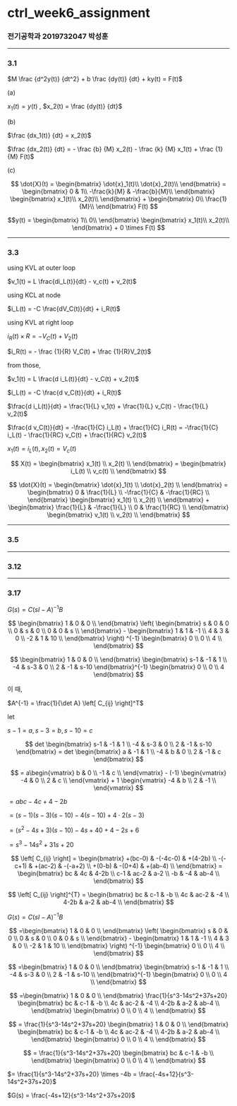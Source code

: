 # ctrl_week6_assignment

### 전기공학과 2019732047 박성훈
---
### 3.1

$M \frac {d^2y(t)} {dt^2} + b \frac {dy(t)} {dt} + ky(t) = F(t)$

(a)

$x_1(t) = y(t)$ , $x_2(t) = \frac {dy(t)} {dt}$

(b)

$\frac {dx_1(t)} {dt} = x_2(t)$

$\frac {dx_2(t)} {dt} = - \frac {b} {M} x_2(t) - \frac {k} {M} x_1(t) + \frac {1} {M} F(t)$

(c)

$$
\dot{X}(t) =
\begin{bmatrix}
\dot{x}_1(t)\\
\dot{x}_2(t)\\
\end{bmatrix} =
\begin{bmatrix}
0 & 1\\
-\frac{k}{M} & -\frac{b}{M}\\
\end{bmatrix}
\begin{bmatrix}
x_1(t)\\
x_2(t)\\
\end{bmatrix} +
\begin{bmatrix}
0\\
\frac{1}{M}\\
\end{bmatrix} F(t)
$$

$$y(t) = 
\begin{bmatrix}
1\\
0\\
\end{bmatrix}
\begin{bmatrix}
x_1(t)\\
x_2(t)\\
\end{bmatrix} +
0 \times F(t)
$$

---

### 3.3

using KVL at outer loop

$v_1(t) = L \frac{di_L(t)}{dt} - v_c(t) + v_2(t)$

using KCL at node

$i_L(t) = -C \frac{dV_C(t)}{dt} + i_R(t)$

using KVL at right loop

$i_R(t) \times R = -V_C(t) + V_2(t)$

$i_R(t) = - \frac {1}{R} V_C(t) + \frac {1}{R}V_2(t)$


from those,

$v_1(t) = L \frac{d i_L(t)}{dt} - v_C(t) + v_2(t)$

$i_L(t) = -C \frac{d v_C(t)}{dt} + i_R(t)$

$\frac{d i_L(t)}{dt} = \frac{1}{L} v_1(t) + \frac{1}{L} v_C(t) - \frac{1}{L} v_2(t)$

$\frac{d v_C(t)}{dt} = -\frac{1}{C} i_L(t) + \frac{1}{C} i_R(t) = -\frac{1}{C} i_L(t) - \frac{1}{RC} v_C(t) + \frac{1}{RC} v_2(t)$


$x_1(t) = i_L(t), x_2(t) = V_c(t)$

$$
X(t) = 
\begin{bmatrix}
x_1(t) \\
x_2(t) \\
\end{bmatrix} =
\begin{bmatrix}
i_L(t) \\
v_c(t) \\
\end{bmatrix}
$$

$$
\dot{X}(t) =
\begin{bmatrix}
\dot{x}_1(t) \\
\dot{x}_2(t) \\
\end{bmatrix} =
\begin{bmatrix}
0 & \frac{1}{L} \\
-\frac{1}{C} & -\frac{1}{RC} \\
\end{bmatrix}
\begin{bmatrix}
x_1(t) \\
x_2(t) \\
\end{bmatrix} +
\begin{bmatrix}
\frac{1}{L} & -\frac{1}{L} \\
0 & \frac{1}{RC} \\
\end{bmatrix}
\begin{bmatrix}
v_1(t) \\
v_2(t) \\
\end{bmatrix}
$$

---
### 3.5


---
### 3.12

---
### 3.17

$G(s) = C(sI-A)^{-1}B$

$$
\begin{bmatrix}
1 & 0 & 0 \\
\end{bmatrix}
\left(
\begin{bmatrix}
s & 0 & 0 \\
0 & s & 0 \\
0 & 0 & s \\
\end{bmatrix} -
\begin{bmatrix}
1 & 1 & -1 \\
4 & 3 & 0 \\
-2 & 1 & 10 \\
\end{bmatrix} 
\right) ^{-1}
\begin{bmatrix}
0 \\
0 \\
4 \\
\end{bmatrix}
$$

$$
\begin{bmatrix}
1 & 0 & 0 \\
\end{bmatrix}
\begin{bmatrix}
s-1 & -1 & 1 \\
-4 & s-3 & 0 \\
2 & -1 & s-10
\end{bmatrix}^{-1}
\begin{bmatrix}
0 \\
0 \\
4
\end{bmatrix}
$$


이 때, 

$A^{-1} = \frac{1}{\det A} \left[ C_{ij} \right]^T$

let 

$s-1=a, s-3=b, s-10=c$

$$
det
\begin{bmatrix}
s-1 & -1 & 1 \\
-4 & s-3 & 0 \\
2 & -1 & s-10
\end{bmatrix} =
det
\begin{bmatrix}
a & -1 & 1 \\
-4 & b & 0 \\
2 & -1 & c
\end{bmatrix}
$$


$$
= a\begin{vmatrix} 
b & 0 \\ 
-1 & c \\
\end{vmatrix} - 
(-1) \begin{vmatrix}
-4 & 0 \\
2 & c \\
\end{vmatrix} + 
1 \begin{vmatrix} 
-4 & b \\ 
2 & -1 \\ 
\end{vmatrix}
$$

$= abc - 4c + 4 - 2b$

$= (s-1)(s-3)(s-10) - 4(s-10) + 4\cdot2(s-3)$

$= (s^2-4s+3)(s-10) - 4s + 40 + 4 - 2s + 6$

$= s^3-14s^2+31s+20$

$$
\left[ C_{ij} \right] =
\begin{bmatrix}
+(bc-0) & -(-4c-0) & +(4-2b) \\
-(-c+1) & +(ac-2) & -(-a+2) \\
+(0-b) & -(0+4) & +(ab-4) \\
\end{bmatrix} =
\begin{bmatrix}
bc & 4c & 4-2b \\
c-1 & ac-2 & a-2 \\
-b & -4 & ab-4 \\
\end{bmatrix}
$$

$$
\left[ C_{ij} \right]^{T} =
\begin{bmatrix}
bc & c-1 & -b \\
4c & ac-2 & -4 \\
4-2b & a-2 & ab-4 \\
\end{bmatrix}
$$

$G(s) = C(sI-A)^{-1}B$

$$
=\begin{bmatrix}
1 & 0 & 0 \\
\end{bmatrix}
\left(
\begin{bmatrix}
s & 0 & 0 \\
0 & s & 0 \\
0 & 0 & s \\
\end{bmatrix} -
\begin{bmatrix}
1 & 1 & -1 \\
4 & 3 & 0 \\
-2 & 1 & 10 \\
\end{bmatrix} 
\right) ^{-1}
\begin{bmatrix}
0 \\
0 \\
4 \\
\end{bmatrix}
$$

$$
=\begin{bmatrix}
1 & 0 & 0 \\
\end{bmatrix}
\begin{bmatrix}
s-1 & -1 & 1 \\
-4 & s-3 & 0 \\
2 & -1 & s-10 \\
\end{bmatrix}^{-1}
\begin{bmatrix}
0 \\
0 \\
4 \\
\end{bmatrix}
$$

$$
=\begin{bmatrix}
1 & 0 & 0 \\
\end{bmatrix}
\frac{1}{s^3-14s^2+37s+20}
\begin{bmatrix}
bc & c-1 & -b \\
4c & ac-2 & -4 \\
4-2b & a-2 & ab-4 \\
\end{bmatrix}
\begin{bmatrix}
0 \\
0 \\
4 \\
\end{bmatrix}
$$

$$
= \frac{1}{s^3-14s^2+37s+20}
\begin{bmatrix}
1 & 0 & 0 \\
\end{bmatrix}
\begin{bmatrix}
bc & c-1 & -b \\
4c & ac-2 & -4 \\
4-2b & a-2 & ab-4 \\
\end{bmatrix}
\begin{bmatrix}
0 \\
0 \\
4 \\
\end{bmatrix}
$$

$$
= \frac{1}{s^3-14s^2+37s+20}
\begin{bmatrix}
bc & c-1 & -b \\
\end{bmatrix}
\begin{bmatrix}
0 \\
0 \\
4 \\
\end{bmatrix}
$$

$= \frac{1}{s^3-14s^2+37s+20} \times -4b = \frac{-4s+12}{s^3-14s^2+37s+20}$

$G(s) = \frac{-4s+12}{s^3-14s^2+37s+20}$



































